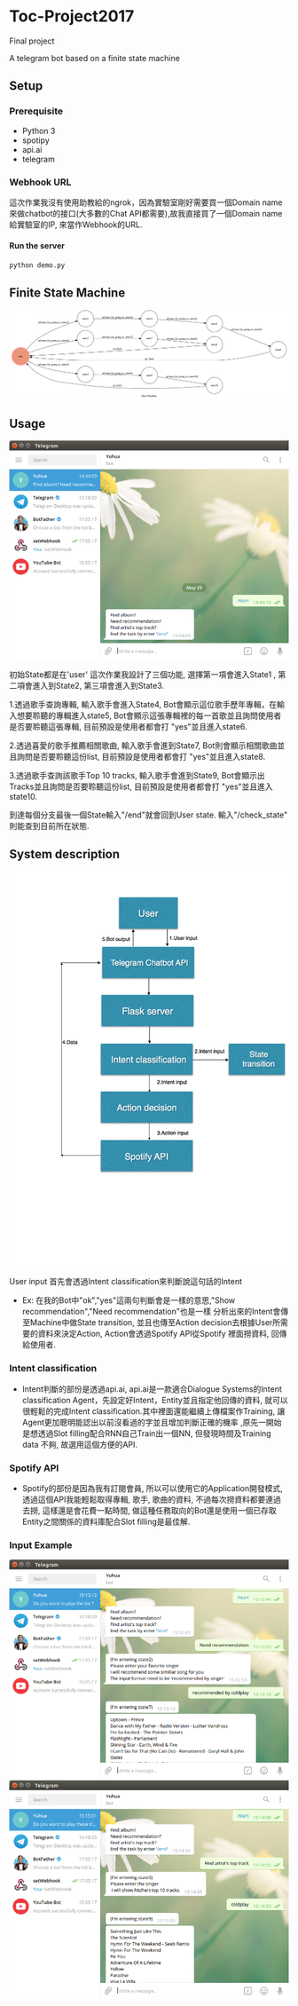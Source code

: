 # Toc-Project2017
Final project

A telegram bot based on a finite state machine

## Setup

### Prerequisite
* Python 3
* spotipy 
* api.ai
* telegram
### Webhook URL
這次作業我沒有使用助教給的ngrok，因為實驗室剛好需要買一個Domain name來做chatbot的接口(大多數的Chat API都需要),故我直接買了一個Domain name給實驗室的IP, 來當作Webhook的URL.
#### Run the server
```sh
python demo.py
```
## Finite State Machine
![fsm](./img/show-fsm.png)

## Usage 
![fsm](./img/start.png)

初始State都是在'user'
這次作業我設計了三個功能, 選擇第一項會進入State1 , 第二項會進入到State2, 第三項會進入到State3.

1.透過歌手查詢專輯, 輸入歌手會進入State4, Bot會顯示這位歌手歷年專輯，在輸入想要聆聽的專輯進入state5, Bot會顯示這張專輯裡的每一首歌並且詢問使用者是否要聆聽這張專輯, 目前預設是使用者都會打 "yes"並且進入state6.

2.透過喜愛的歌手推薦相關歌曲, 輸入歌手會進到State7, Bot則會顯示相關歌曲並且詢問是否要聆聽這份list, 目前預設是使用者都會打 "yes"並且進入state8.

3.透過歌手查詢該歌手Top 10 tracks, 輸入歌手會進到State9, Bot會顯示出Tracks並且詢問是否要聆聽這份list, 目前預設是使用者都會打 "yes"並且進入state10.

到達每個分支最後一個State輸入"/end"就會回到User state.
輸入"/check_state" 則能查到目前所在狀態.

## System description 
![fsm](./img/system.png)

User input 首先會透過Intent classification來判斷說這句話的Intent 
* Ex: 在我的Bot中"ok","yes"這兩句判斷會是一樣的意思,"Show recommendation","Need recommendation"也是一樣
分析出來的Intent會傳至Machine中做State transition, 並且也傳至Action decision去根據User所需要的資料來決定Action, Action會透過Spotify API從Spotify 裡面撈資料, 回傳給使用者.
### Intent classification
* Intent判斷的部份是透過api.ai, api.ai是一款適合Dialogue Systems的Intent classification Agent，先設定好Intent，Entity並且指定他回傳的資料, 就可以很輕鬆的完成Intent classification.其中裡面還能繼續上傳檔案作Training, 讓Agent更加聰明能認出以前沒看過的字並且增加判斷正確的機率 ,原先一開始是想透過Slot filling配合RNN自己Train出一個NN, 但發現時間及Training data 不夠, 故選用這個方便的API.

### Spotify API
* Spotify的部份是因為我有訂閱會員, 所以可以使用它的Application開發模式, 透過這個API我能輕鬆取得專輯, 歌手, 歌曲的資料, 不過每次撈資料都要連過去撈, 這樣還是會花費一點時間, 做這種任務取向的Bot還是使用一個已存取Entity之間關係的資料庫配合Slot filling是最佳解.


### Input Example 
![fsm](./img/Recommended.png) 
![fsm](./img/top_track.png)


